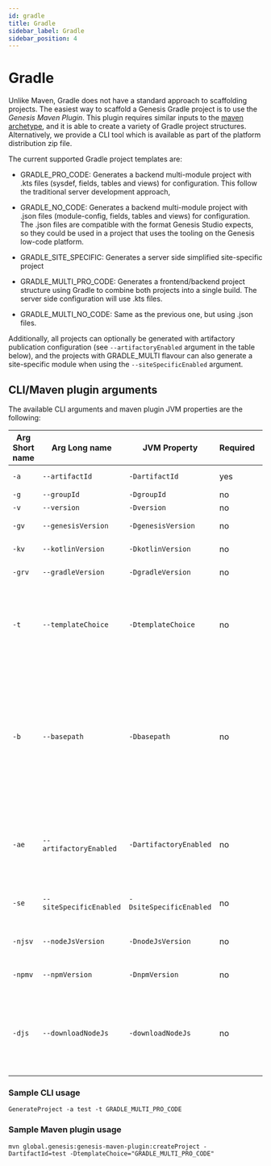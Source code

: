 ```yaml
---
id: gradle
title: Gradle
sidebar_label: Gradle
sidebar_position: 4
---
```

# Gradle

Unlike Maven, Gradle does not have a standard approach to scaffolding projects. The easiest way to scaffold a Genesis Gradle project is to use the *Genesis Maven Plugin*. This plugin requires similar inputs to the [maven archetype](/creating-applications/creating-a-new-project/alternative_options_supported/server-project-setup/), and it is able to create a variety of Gradle project structures. Alternatively, we provide a CLI tool which is available as part of the platform distribution zip file.

The current supported Gradle project templates are:

- GRADLE_PRO_CODE: Generates a backend multi-module project with .kts files (sysdef, fields, tables and views) for configuration. This follow the traditional server development approach,

- GRADLE_NO_CODE: Generates a backend multi-module project with .json files  (module-config, fields, tables and views) for configuration. The .json files are compatible with the format Genesis Studio expects, so they could be used in a project that uses the tooling on the Genesis low-code platform.

- GRADLE_SITE_SPECIFIC: Generates a server side simplified site-specific project

- GRADLE_MULTI_PRO_CODE: Generates a frontend/backend project structure using Gradle to combine both projects into a single build. The server side configuration will use .kts files.

- GRADLE_MULTI_NO_CODE: Same as the previous one, but using .json files.

Additionally, all projects can optionally be generated with artifactory publication configuration (see `--artifactoryEnabled` argument in the table below), and the projects with GRADLE_MULTI flavour can also generate a site-specific module when using the `--siteSpecificEnabled` argument.

## CLI/Maven plugin arguments

The available CLI arguments and maven plugin JVM properties are the following:

| Arg Short name     | Arg Long name | JVM Property | Required | Description                                                                                                                                                           | Default
| ----------- | ----------- | ----------- | ----------- |-----------------------------------------------------------------------------------------------------------------------------------------------------------------------| ----------- |
| `-a` | `--artifactId` | `-DartifactId` | yes | Artifact ID (i.e. name of application)                                                                                                                                |  |
| `-g` | `--groupId` | `-DgroupId` | no | Project group ID                                                                                                                                                      | global.genesis |
| `-v` | `--version` | `-Dversion` | no | Project version                                                                                                                                                       | 1.0.0-SNAPSHOT |
| `-gv` | `--genesisVersion` | `-DgenesisVersion` | no | Genesis server version to use                                                                                                                                         | Same version as maven/cli tool |
| `-kv` | `--kotlinVersion` | `-DkotlinVersion` | no | Kotlin version to use                                                                                                                                                 | Same Kotlin version used in maven/cli tool |
| `-grv` | `--gradleVersion` | `-DgradleVersion` | no | Gradle version                                                                                                                                                        | Same gradle version used in Genesis build |
| `-t` | `--templateChoice` | `-DtemplateChoice` | no | Template project to generate. Available choices are: `GRADLE_NO_CODE`, `GRADLE_PRO_CODE`, `GRADLE_SITE_SPECIFIC`, `GRADLE_MULTI_NO_CODE`, `GRADLE_MULTI_PRO_CODE`     | `GRADLE_PRO_CODE` |
| `-b` | `--basepath` | `-Dbasepath` | no | The base path in which the project will be generated                                                                                                                  | The base path will be a new folder in the local directory with the following name based on the artifactId provided value. If `GRADLE_MULTI`: `artifactId`; If `GRADLE_NO_CODE` or `GRADLE_PRO_CODE`: `artifactId-server`; If `GRADLE_SITE_SPECIFIC`: `artifactId-site-specific`. |
| `-ae` | `--artifactoryEnabled` | `-DartifactoryEnabled` | no | If enabled, this option will generate artifactory deployment configuration for the gradle server artifacts based on the internal genesis repositories.                | false |
| `-se` | `--siteSpecificEnabled` | `-DsiteSpecificEnabled` | no | If enabled, this option will generate a site-specific module within the project.                                                                                      | false |
| `-njsv` | `--nodeJsVersion` | `-DnodeJsVersion` | no | The nodejs version to use when generating `GRADLE_MULTI` projects                                                                                                     | 16.13.0 |
| `-npmv` | `--npmVersion` | `-DnpmVersion` | no | The npm version to use when generating `GRADLE_MULTI` projects                                                                                                        | 8.1.0 |
| `-djs` | `--downloadNodeJs` | `-downloadNodeJs` | no | Enables an automatic download of NodeJS if not installed locally. The instalation will be done locally to the project as part of the the gradle build initialisation. | false |

### Sample CLI usage

`GenerateProject -a test -t GRADLE_MULTI_PRO_CODE`

### Sample Maven plugin usage

`mvn global.genesis:genesis-maven-plugin:createProject -DartifactId=test -DtemplateChoice="GRADLE_MULTI_PRO_CODE"`